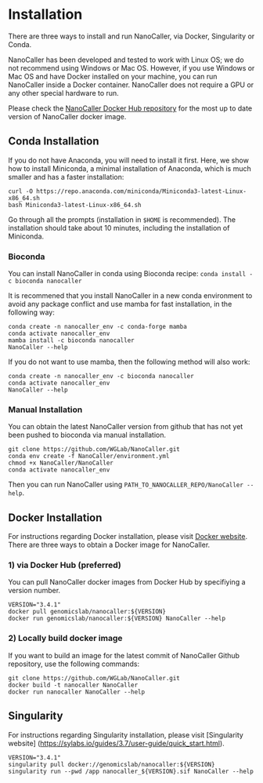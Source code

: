 # Installation
There are three ways to install and run NanoCaller, via Docker, Singularity or Conda.

NanoCaller has been developed and tested to work with Linux OS; we do not recommend using Windows or Mac OS. However, if you use Windows or Mac OS and have Docker installed on your machine, you can run NanoCaller inside a Docker container. NanoCaller does not require a GPU or any other special hardware to run.

Please check the [NanoCaller Docker Hub repository](https://hub.docker.com/repository/docker/genomicslab/nanocaller) for the most up to date version of NanoCaller docker image.


## Conda Installation

If you do not have Anaconda, you will need to install it first. Here, we show how to install Miniconda, a minimal installation of Anaconda, which is much smaller and has a faster installation:

```
curl -O https://repo.anaconda.com/miniconda/Miniconda3-latest-Linux-x86_64.sh
bash Miniconda3-latest-Linux-x86_64.sh
```
Go through all the prompts (installation in `$HOME` is recommended). The installation should take about 10 minutes, including the installation of Miniconda. 

### Bioconda
You can install NanoCaller in conda using Bioconda recipe:
`conda install -c bioconda nanocaller`

It is recommened that you install NanoCaller in a new conda environment to avoid any package conflict and use mamba for fast installation, in the following way:
```
conda create -n nanocaller_env -c conda-forge mamba
conda activate nanocaller_env
mamba install -c bioconda nanocaller
NanoCaller --help
```

If you do not want to use mamba, then the following method will also work:
```
conda create -n nanocaller_env -c bioconda nanocaller
conda activate nanocaller_env
NanoCaller --help
```

### Manual Installation
You can obtain the latest NanoCaller version from github that has not yet been pushed to bioconda via manual installation.

```
git clone https://github.com/WGLab/NanoCaller.git
conda env create -f NanoCaller/environment.yml
chmod +x NanoCaller/NanoCaller
conda activate nanocaller_env
```

Then you can run NanoCaller using `PATH_TO_NANOCALLER_REPO/NanoCaller --help`.


## Docker Installation
For instructions regarding Docker installation, please visit [Docker website](https://docs.docker.com/get-docker). There are three ways to obtain a Docker image for NanoCaller.

### 1) via Docker Hub (preferred)
You can pull NanoCaller docker images from Docker Hub by specifiying a version number.  
```
VERSION="3.4.1"
docker pull genomicslab/nanocaller:${VERSION}
docker run genomicslab/nanocaller:${VERSION} NanoCaller --help
```

### 2) Locally build docker image
If you want to build an image for the latest commit of NanoCaller Github repository, use the following commands:

```
git clone https://github.com/WGLab/NanoCaller.git
docker build -t nanocaller NanoCaller
docker run nanocaller NanoCaller --help
```

## Singularity
For instructions regarding Singularity installation, please visit [Singularity website] (https://sylabs.io/guides/3.7/user-guide/quick_start.html).
```
VERSION="3.4.1"
singularity pull docker://genomicslab/nanocaller:${VERSION}
singularity run --pwd /app nanocaller_${VERSION}.sif NanoCaller --help
```
